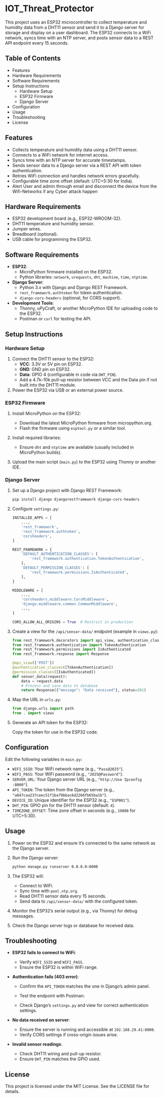 # IOT_Threat_Protector
This project uses an ESP32 microcontroller to collect temperature and humidity data from a DHT11 sensor and send it to a Django server for storage and display on a user dashboard. The ESP32 connects to a WiFi network, syncs time with an NTP server, and posts sensor data to a REST API endpoint every 15 seconds.

## Table of Contents

- Features
- Hardware Requirements
- Software Requirements
- Setup Instructions
  - Hardware Setup
  - ESP32 Firmware
  - Django Server
- Configuration
- Usage
- Troubleshooting
- License

## Features

- Collects temperature and humidity data using a DHT11 sensor.
- Connects to a WiFi network for internet access.
- Syncs time with an NTP server for accurate timestamps.
- Sends sensor data to a Django server via a REST API with token authentication.
- Retries WiFi connection and handles network errors gracefully.
- Configurable time zone offset (default: UTC+5:30 for India).
- Alert User and admin through email and disconnect the device from the Wifi-Networks if any Cyber attack happen

## Hardware Requirements

- ESP32 development board (e.g., ESP32-WROOM-32).
- DHT11 temperature and humidity sensor.
- Jumper wires.
- Breadboard (optional).
- USB cable for programming the ESP32.

## Software Requirements

- **ESP32**:
  - MicroPython firmware installed on the ESP32.
  - Python libraries: `network`, `urequests`, `dht`, `machine`, `time`, `ntptime`.
- **Django Server**:
  - Python 3.x with Django and Django REST Framework.
  - `rest_framework.authtoken` for token authentication.
  - `django-cors-headers` (optional, for CORS support).
- **Development Tools**:
  - Thonny, uPyCraft, or another MicroPython IDE for uploading code to the ESP32.
  - Postman or `curl` for testing the API.

## Setup Instructions

### Hardware Setup

1. Connect the DHT11 sensor to the ESP32:
   - **VCC**: 3.3V or 5V pin on ESP32.
   - **GND**: GND pin on ESP32.
   - **Data**: GPIO 4 (configurable in code via `DHT_PIN`).
   - Add a 4.7k–10k pull-up resistor between VCC and the Data pin if not built into the DHT11 module.
2. Power the ESP32 via USB or an external power source.

### ESP32 Firmware

1. Install MicroPython on the ESP32:

   - Download the latest MicroPython firmware from micropython.org.
   - Flash the firmware using `esptool.py` or a similar tool.

2. Install required libraries:

   - Ensure `dht` and `ntptime` are available (usually included in MicroPython builds).

3. Upload the main script (`main.py`) to the ESP32 using Thonny or another IDE.

### Django Server

1. Set up a Django project with Django REST Framework:

   ```bash
   pip install django djangorestframework django-cors-headers
   ```

2. Configure `settings.py`:

   ```python
   INSTALLED_APPS = [
       ...,
       'rest_framework',
       'rest_framework.authtoken',
       'corsheaders',
   ]
   
   REST_FRAMEWORK = {
       'DEFAULT_AUTHENTICATION_CLASSES': [
           'rest_framework.authentication.TokenAuthentication',
       ],
       'DEFAULT_PERMISSION_CLASSES': [
           'rest_framework.permissions.IsAuthenticated',
       ],
   }
   
   MIDDLEWARE = [
       ...,
       'corsheaders.middleware.CorsMiddleware',
       'django.middleware.common.CommonMiddleware',
       ...,
   ]
   
   CORS_ALLOW_ALL_ORIGINS = True  # Restrict in production
   ```

3. Create a view for the `/api/sensor-data/` endpoint (example in `views.py`):

   ```python
   from rest_framework.decorators import api_view, authentication_classes, permission_classes
   from rest_framework.authentication import TokenAuthentication
   from rest_framework.permissions import IsAuthenticated
   from rest_framework.response import Response
   
   @api_view(['POST'])
   @authentication_classes([TokenAuthentication])
   @permission_classes([IsAuthenticated])
   def sensor_data(request):
       data = request.data
       # Process and save data to database
       return Response({"message": "Data received"}, status=201)
   ```

4. Map the URL in `urls.py`:

   ```python
   from django.urls import path
   from . import views
   
   ```

5. Generate an API token for the ESP32:

   Copy the token for use in the ESP32 code.

## Configuration

Edit the following variables in `main.py`:

- `WIFI_SSID`: Your WiFi network name (e.g., `"Pass@2025"`).
- `WIFI_PASS`: Your WiFi password (e.g., `"2025@Password"`).
- `SERVER_URL`: Your Django server URL (e.g., `"http://Use Ipconfig :8000"`).
- `API_TOKEN`: The token from the Django server (e.g., `"a847caa237ceec51f1ba79bbac6d2266fb65ba1b"`).
- `DEVICE_ID`: Unique identifier for the ESP32 (e.g., `"ESP001"`).
- `DHT_PIN`: GPIO pin for the DHT11 sensor (default: `4`).
- `TIMEZONE_OFFSET`: Time zone offset in seconds (e.g., `19800` for UTC+5:30).

## Usage

1. Power on the ESP32 and ensure it’s connected to the same network as the Django server.

2. Run the Django server:

   ```bash
   python manage.py runserver 0.0.0.0:8000
   ```

3. The ESP32 will:

   - Connect to WiFi.
   - Sync time with `pool.ntp.org`.
   - Read DHT11 sensor data every 15 seconds.
   - Send data to `/api/sensor-data/` with the configured token.

4. Monitor the ESP32’s serial output (e.g., via Thonny) for debug messages.

5. Check the Django server logs or database for received data.

## Troubleshooting

- **ESP32 fails to connect to WiFi**:

  - Verify `WIFI_SSID` and `WIFI_PASS`.
  - Ensure the ESP32 is within WiFi range.

- **Authentication fails (403 error)**:

  - Confirm the `API_TOKEN` matches the one in Django’s admin panel.

  - Test the endpoint with Postman:

  - Check Django’s `settings.py` and view for correct authentication settings.

- **No data received on server**:

  - Ensure the server is running and accessible at `192.168.29.41:8000`.
  - Verify CORS settings if cross-origin issues arise.

- **Invalid sensor readings**:

  - Check DHT11 wiring and pull-up resistor.
  - Ensure `DHT_PIN` matches the GPIO used.

## License

This project is licensed under the MIT License. See the LICENSE file for details.
